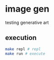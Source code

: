 # image gen

testing generative art

## execution

```bash 
make repl # repl 
make run # execute
```
